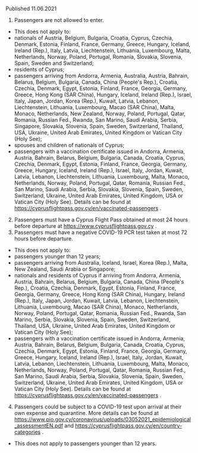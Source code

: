 Published 11.06.2021
1. Passengers are not allowed to enter.
- This does not apply to:
- nationals of Austria, Belgium, Bulgaria, Croatia, Cyprus, Czechia, Denmark, Estonia, Finland, France, Germany, Greece, Hungary, Iceland, Ireland (Rep.), Italy, Latvia, Liechtenstein, Lithuania, Luxembourg, Malta, Netherlands, Norway, Poland, Portugal, Romania, Slovakia, Slovenia, Spain, Sweden and Switzerland;
- residents of Cyprus;
- passengers arriving from Andorra, Armenia, Australia, Austria, Bahrain, Belarus, Belgium, Bulgaria, Canada, China (People's Rep.), Croatia, Czechia, Denmark, Egypt, Estonia, Finland, France, Georgia, Germany, Greece, Hong Kong (SAR China), Hungary, Iceland, Ireland (Rep.), Israel, Italy, Japan, Jordan, Korea (Rep.), Kuwait, Latvia, Lebanon, Liechtenstein, Lithuania, Luxembourg, Macao (SAR China), Malta, Monaco, Netherlands, New Zealand, Norway, Poland, Portugal, Qatar, Romania, Russian Fed., Rwanda, San Marino, Saudi Arabia, Serbia, Singapore, Slovakia, Slovenia, Spain, Sweden, Switzerland, Thailand, USA, Ukraine, United Arab Emirates, United Kingdom or Vatican City (Holy See);
- spouses and children of nationals of Cyprus;
- passengers with a vaccination certificate issued in Andorra, Armenia, Austria, Bahrain, Belarus, Belgium, Bulgaria, Canada, Croatia, Cyprus, Czechia, Denmark, Egypt, Estonia, Finland, France, Georgia, Germany, Greece, Hungary, Iceland, Ireland (Rep.), Israel, Italy, Jordan, Kuwait, Latvia, Lebanon, Liechtenstein, Lithuania, Luxembourg, Malta, Monaco, Netherlands, Norway, Poland, Portugal, Qatar, Romania, Russian Fed., San Marino, Saudi Arabia, Serbia, Slovakia, Slovenia, Spain, Sweden, Switzerland, Ukraine, United Arab Emirates, United Kingdom, USA or Vatican City (Holy See). Details can be found at <a href="https://cyprusflightpass.gov.cy/en/vaccinated-passengers">https://cyprusflightpass.gov.cy/en/vaccinated-passengers</a> .
2. Passengers must have a Cyprus Flight Pass obtained at most 24 hours before departure at <a href="https://www.cyprusflightpass.gov.cy">https://www.cyprusflightpass.gov.cy</a> .
3. Passengers must have a negative COVID-19 PCR test taken at most 72 hours before departure.
- This does not apply to:
- passengers younger than 12 years;
- passengers arriving from Australia, Iceland, Israel, Korea (Rep.), Malta, New Zealand, Saudi Arabia or Singapore;
- nationals and residents of Cyprus if arriving from Andorra, Armenia, Austria, Bahrain, Belarus, Belgium, Bulgaria, Canada, China (People's Rep.), Croatia, Czechia, Denmark, Egypt, Estonia, Finland, France, Georgia, Germany, Greece, Hong Kong (SAR China), Hungary, Ireland (Rep.), Italy, Japan, Jordan, Kuwait, Latvia, Lebanon, Liechtenstein, Lithuania, Luxembourg, Macao (SAR China), Monaco, Netherlands, Norway, Poland, Portugal, Qatar, Romania, Russian Fed., Rwanda, San Marino, Serbia, Slovakia, Slovenia, Spain, Sweden, Switzerland, Thailand, USA, Ukraine, United Arab Emirates, United Kingdom or Vatican City (Holy See);
- passengers with a vaccination certificate issued in Andorra, Armenia, Austria, Bahrain, Belarus, Belgium, Bulgaria, Canada, Croatia, Cyprus, Czechia, Denmark, Egypt, Estonia, Finland, France, Georgia, Germany, Greece, Hungary, Iceland, Ireland (Rep.), Israel, Italy, Jordan, Kuwait, Latvia, Lebanon, Liechtenstein, Lithuania, Luxembourg, Malta, Monaco, Netherlands, Norway, Poland, Portugal, Qatar, Romania, Russian Fed., San Marino, Saudi Arabia, Serbia, Slovakia, Slovenia, Spain, Sweden, Switzerland, Ukraine, United Arab Emirates, United Kingdom, USA or Vatican City (Holy See). Details can be found at <a href="https://cyprusflightpass.gov.cy/en/vaccinated-passengers">https://cyprusflightpass.gov.cy/en/vaccinated-passengers</a> .
4. Passengers could be subject to a COVID-19 test upon arrival at their own expense and quarantine. More details can be found at <a href="https://www.pio.gov.cy/coronavirus/uploads/03052021_epidemiological_assessmentEN.pdf">https://www.pio.gov.cy/coronavirus/uploads/03052021_epidemiological_assessmentEN.pdf</a> and <a href="https://cyprusflightpass.gov.cy/en/country-categories">https://cyprusflightpass.gov.cy/en/country-categories</a> .
- This does not apply to passengers younger than 12 years.

